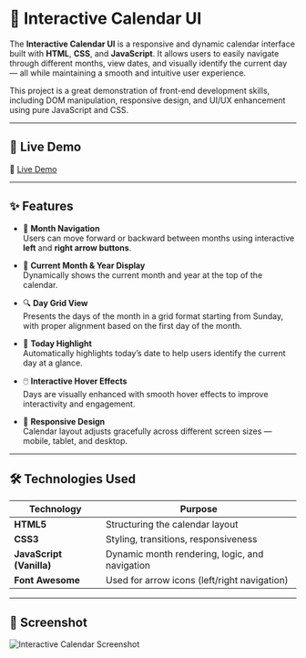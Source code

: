 # 📅 Interactive Calendar UI

The **Interactive Calendar UI** is a responsive and dynamic calendar interface built with **HTML**, **CSS**, and **JavaScript**. It allows users to easily navigate through different months, view dates, and visually identify the current day — all while maintaining a smooth and intuitive user experience.

This project is a great demonstration of front-end development skills, including DOM manipulation, responsive design, and UI/UX enhancement using pure JavaScript and CSS.

---

## 🚀 Live Demo

🔗 [Live Demo](#https://anjalitak-dev.github.io/Calendar/) 

---

## ✨ Features

- 🔁 **Month Navigation**  
  Users can move forward or backward between months using interactive **left** and **right arrow buttons**.

- 📆 **Current Month & Year Display**  
  Dynamically shows the current month and year at the top of the calendar.

- 🔍 **Day Grid View**  
  Presents the days of the month in a grid format starting from Sunday, with proper alignment based on the first day of the month.

- 🎯 **Today Highlight**  
  Automatically highlights today’s date to help users identify the current day at a glance.

- 🖱️ **Interactive Hover Effects**  
  Days are visually enhanced with smooth hover effects to improve interactivity and engagement.

- 📱 **Responsive Design**  
  Calendar layout adjusts gracefully across different screen sizes — mobile, tablet, and desktop.

---

## 🛠️ Technologies Used

| Technology      | Purpose                                           |
|------------------|---------------------------------------------------|
| **HTML5**         | Structuring the calendar layout                  |
| **CSS3**          | Styling, transitions, responsiveness             |
| **JavaScript (Vanilla)** | Dynamic month rendering, logic, and navigation |
| **Font Awesome**  | Used for arrow icons (left/right navigation)     |

---

## 📸 Screenshot

![Interactive Calendar Screenshot](https://github.com/user-attachments/assets/73f09559-b2cf-4846-97ab-812dbcaf62d3)



